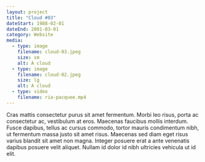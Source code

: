 ```yaml
---
layout: project
title: "Cloud #03"
dateStart: 1988-02-01
dateEnd: 2001-03-01
category: Website
media:
  - type: image
    filename: cloud-03.jpeg
    size: sm
    alt: A cloud
  - type: image
    filename: cloud-02.jpeg
    size: lg
    alt: A cloud
  - type: video
    filename: ria-pacquee.mp4
---
```


Cras mattis consectetur purus sit amet fermentum. Morbi leo risus, porta ac consectetur ac, vestibulum at eros. Maecenas faucibus mollis interdum. Fusce dapibus, tellus ac cursus commodo, tortor mauris condimentum nibh, ut fermentum massa justo sit amet risus. Maecenas sed diam eget risus varius blandit sit amet non magna. Integer posuere erat a ante venenatis dapibus posuere velit aliquet. Nullam id dolor id nibh ultricies vehicula ut id elit.
